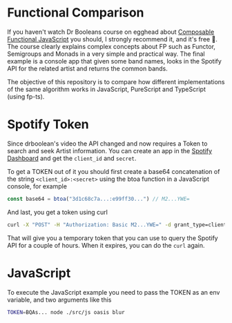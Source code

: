 Functional Comparison
=====================

If you haven't watch Dr Booleans course on egghead about [Composable Functional JavaScript](https://egghead.io/courses/professor-frisby-introduces-composable-functional-javascript) you should, I strongly recommend it, and it's free 🎉. The course clearly explains complex concepts about FP such as Functor, Semigroups and Monads in a very simple and practical way. The final example is a console app that given some band names, looks in the Spotify API for the related artist and returns the common bands.

The objective of this repository is to compare how different implementations of the same algorithm works in JavaScript, PureScript and TypeScript (using fp-ts).

# Spotify Token
Since drboolean's video the API changed and now requires a Token to search and seek Artist information. You can create an app in the [Spotify Dashboard](https://developer.spotify.com/dashboard/applications) and get the `client_id` and `secret`.

To get a TOKEN out of it you should first create a base64 concatenation of the string `<client_id>:<secret>` using the btoa function in a JavaScript console, for example

```javascript
const base64 = btoa("3d1c68c7a...:e99ff30...") // M2...YWE=
```

And last, you get a token using curl

```bash
curl -X "POST" -H "Authorization: Basic M2...YWE=" -d grant_type=client_credentials https://accounts.spotify.com/api/token

```

That will give you a temporary token that you can use to query the Spotify API for a couple of hours. When it expires, you can do the `curl` again.

# JavaScript
To execute the JavaScript example you need to pass the TOKEN as an env variable, and two arguments like this

```bash
TOKEN=BQAs... node ./src/js oasis blur
```